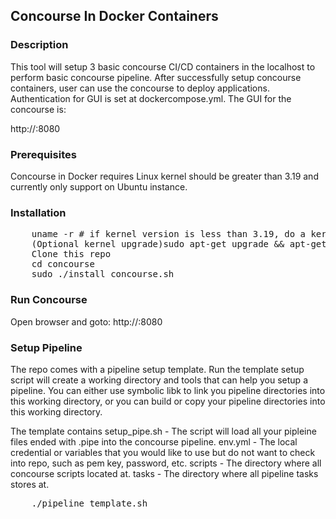<h2>Concourse In Docker Containers</h2>

<h3>Description</h3>
This tool will setup 3 basic concourse CI/CD containers in the localhost to perform basic concourse pipeline. After successfully setup concourse containers, user can use the concourse to deploy applications. Authentication for GUI is set at dockercompose.yml. The GUI for the concourse is:

http://<host ip>:8080

<h3>Prerequisites</h3>
Concourse in Docker requires Linux kernel should be greater than 3.19 and currently only support on Ubuntu instance.

<h3>Installation</h3>
<pre>
    uname -r # if kernel version is less than 3.19, do a kernel upgrade
    (Optional kernel upgrade)sudo apt-get upgrade && apt-get dist-upgrade 
    Clone this repo
    cd concourse
    sudo ./install_concourse.sh
</pre>

<h3> Run Concourse</h3>
Open browser and goto:
    http://<installation host ip>:8080
    
<h3>Setup Pipeline</h3>
The repo comes with a pipeline setup template. Run the template setup script will create a working directory and tools that can help you setup a pipeline. You can either use symbolic libk to link you pipeline directories into this working directory, or you can build or copy your pipeline directories into this working directory.

The template contains
  setup_pipe.sh - The script will load all your pipleine files ended with .pipe into the concourse pipeline.
  env.yml - The local credential or variables that you would like to use but do not want to check into repo, such as pem key,           password, etc.
  scripts - The directory where all concourse scripts located at.
  tasks - The directory where all pipeline tasks stores at.
<pre>
    ./pipeline_template.sh
</pre>
